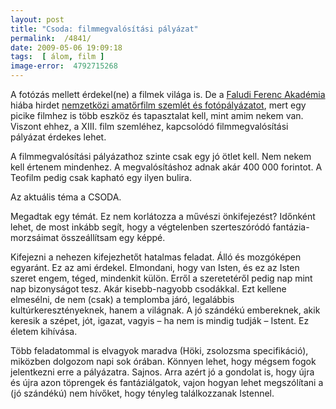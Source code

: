 ```yaml
---
layout: post
title: "Csoda: filmmegvalósítási pályázat"
permalink:  /4841/ 
date: 2009-05-06 19:09:18
tags:  [ álom, film ] 
image-error:  4792715268 
---
```

A fotózás mellett érdekel(ne) a filmek világa is. De a <a href="http://www.faludiakademia.hu/">Faludi Ferenc Akadémia</a> hiába hirdet <a href="http://www.faludiakademia.hu/?m=1&amp;am=22">nemzetközi amatőrfilm szemlét és fotópályázatot</a>, mert egy picike filmhez is több eszköz és tapasztalat kell, mint amim nekem van. Viszont ehhez, a XIII. film szemléhez, kapcsolódó filmmegvalósítási pályázat érdekes lehet.

A filmmegvalósítási pályázathoz szinte csak egy jó ötlet kell. Nem nekem kell értenem mindenhez. A megvalósításhoz adnak akár 400 000 forintot. A Teofilm pedig csak kapható egy ilyen bulira.

Az aktuális téma a CSODA.

Megadtak egy témát. Ez nem korlátozza a művészi önkifejezést? Időnként lehet, de most inkább segít, hogy a végtelenben szerteszóródó fantázia-morzsáimat összeállítsam egy képpé.

Kifejezni a nehezen kifejezhetőt hatalmas feladat. Álló és mozgóképen egyaránt. Ez az ami érdekel. Elmondani, hogy van Isten, és ez az Isten szeret engem, téged, mindenkit külön. Erről a szeretetéről pedig nap mint nap bizonyságot tesz. Akár kisebb-nagyobb csodákkal. Ezt kellene elmesélni, de nem (csak) a templomba járó, legalábbis kultúrkeresztényeknek, hanem a világnak. A jó szándékú embereknek, akik keresik a szépet, jót, igazat, vagyis &ndash; ha nem is mindig tudják &ndash; Istent. Ez életem kihívása.

Több feladatommal is elvagyok maradva (Höki, zsolozsma specifikáció), miközben dolgozom napi sok órában. Könnyen lehet, hogy mégsem fogok jelentkezni erre a pályázatra. Sajnos. Arra azért jó a gondolat is, hogy újra és újra azon töprengek és fantáziálgatok, vajon hogyan lehet megszólítani a (jó szándékú) nem hívőket, hogy tényleg találkozzanak Istennel.

&nbsp;

